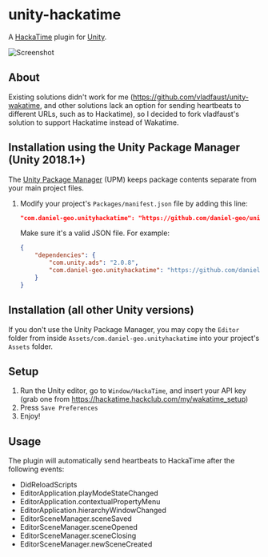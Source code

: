 # unity-hackatime

A [HackaTime](https://hackatime.hackclub.com/) plugin for [Unity](https://unity.com).

![Screenshot](https://github.com/user-attachments/assets/421a59c9-8375-4ffa-96ef-270ef149b4ae)

## About

Existing solutions didn't work for me (https://github.com/vladfaust/unity-wakatime, and other solutions lack an option for sending heartbeats to different URLs, such as to Hackatime), so I decided to fork vladfaust's solution to support Hackatime instead of Wakatime.

## Installation using the Unity Package Manager (Unity 2018.1+)

The [Unity Package Manager](https://docs.unity3d.com/Packages/com.unity.package-manager-ui@1.8/manual/index.html) (UPM) keeps package contents separate from your main project files.

1. Modify your project's `Packages/manifest.json` file by adding this line:

    ```json
    "com.daniel-geo.unityhackatime": "https://github.com/daniel-geo/unity-hackatime.git#package"
    ```

    Make sure it's a valid JSON file. For example:

    ```json
    {
        "dependencies": {
            "com.unity.ads": "2.0.8",
            "com.daniel-geo.unityhackatime": "https://github.com/daniel-geo/unity-hackatime.git#package"
        }
    }
    ```

## Installation (all other Unity versions)

If you don't use the Unity Package Manager, you may copy the `Editor` folder from inside `Assets/com.daniel-geo.unityhackatime` into your project's `Assets` folder.

## Setup

1. Run the Unity editor, go to `Window/HackaTime`, and insert your API key (grab one from https://hackatime.hackclub.com/my/wakatime_setup)
2. Press `Save Preferences`
3. Enjoy!

## Usage

The plugin will automatically send heartbeats to HackaTime after the following events:

* DidReloadScripts
* EditorApplication.playModeStateChanged
* EditorApplication.contextualPropertyMenu
* EditorApplication.hierarchyWindowChanged
* EditorSceneManager.sceneSaved
* EditorSceneManager.sceneOpened
* EditorSceneManager.sceneClosing
* EditorSceneManager.newSceneCreated
